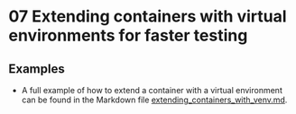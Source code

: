 # 07 Extending containers with virtual environments for faster testing

## Examples

- A full example of how to extend a container with a virtual environment can be found in the Markdown file [extending_containers_with_venv.md](examples/extending_containers_with_venv.md).
